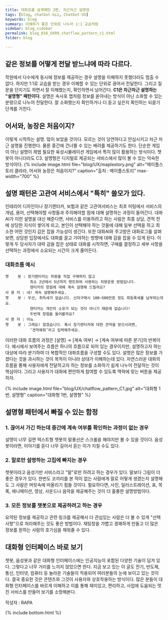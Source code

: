 ```yaml
---
title: 대화흐름 설계패턴 3편, 차근차근 설명형
tags: [blog, chatbot-biz, Chatbot-UX]
keywords: blog
summary: 이해하기 좋은 단위로 나누어 1:1 교습처럼
sidebar: blog_sidebar
permalink: blog_016_UX09_chatflow_pattern_c1.html
folder: blog

---
```


## 같은 정보를 어떻게 전달 받느냐에 따라 다르다. 
학원에서 다수에게 동시에 정보를 제공하는 경우 설명을 이해하지 못했더라도 멈출 수 없다. 하지만 1:1로 교습을 받는 경우 이해할 수 있는 단위로 끊어서 전달한다. 그리고 질문을 던지기도 하면서 잘 이해했는지, 확인하면서 넘어간다. <strong>C1은 차근차근 설명하는 "설명형" 패턴이다.</strong> 설명은 속사포 랩처럼 정보를 쏟아내는 방식이 아닌 소화할 수 있는 분량으로 나누어 전달한다. 잘 소화했는지 확인하거나 더 듣고 싶은지 확인하는 되묻기 단계를 거친다. 


## 어서와, 농장은 처음이지?
이렇게 시작하는 설명. 많이 보았을 것이다. 모르는 것이 당연하다고 안심시키고 차근 차근 설명을 진행한다. 물론 중간에 건너뛸 수 있는 배려를 제공하기도 한다. 단순한 게임이 아닌 설명이 제법 필요한 육성시뮬레이션 게임에서 특히 많이 활용하는 방식이다. 챗봇이 아니더라도 C3. 설명헝은 디지털로 제공되는 서비스에서 많이 볼 수 있는 익숙한 방식이다. 
{% include image.html file="blog/UX/maplestory.png" alt="메이플스토리 클라라, 어서와 농장은 처음이지?" caption="출처 : 메이플스토리" max-width="700" %}


## 설명 패턴은 고관여 서비스에서 "특히" 쓸모가 있다.
인테리어 디자인이나 장기렌터카, 보험과 같은 고관여서비스는 최초 미팅에서 서비스의 개념, 용어, 선택해야할 사항들과 주의해야할 점에 대해 설명하는 과정이 들어간다. 대화AI가 이런 설명을 대신 해준다면, 서비스를 이용하려고 하는 사람은 최종 상담, 견적 전에 상당한 지식이 쌓이게 되고, 본인이 선택해야 하는 것들에 대해 일부 선택을 하고 최소한 어떤 것인지 감은 잡을 가능성이 생긴다. 또한 대화AI와 주고받은 대화로그를 살펴보면, 상담원 입장에서도 대화를 끌고 가야하는 방향에 대해 감을 잡을 수 있게 된다. 이렇게 두 당사자가 대략 감을 잡은 상태로 대화를 시작하면, 구매를 결정하고 세부 사항을 선택하는 과정에서 소요되는 시간이 크게 줄어든다. 

### 대화흐름 예시
    챗    봇 : 장기렌터카는 차량을 직접 구매하지 않고 
               최소 2년에서 5년까지 렌트하여 사용하는 차량운용 방법입니다.
               렌터카의 장점에 대해 계속 설명해 드릴까요?
    사 용 자 : 네! 계속 설명해주세요.
    챗    봇 : 우선, 취득세가 없습니다. 신차구매시 100~500만원 정도 취등록세를 납부하는데요. 
               렌터카는 개인의 소유가 되는 것이 아니기 때문에 없습니다! 
               두번재 장점을 들어볼까요?
    사 용 자 : 아뇨
    챗    봇 : 그래요! 알겠습니다. 혹시 장기렌터카에 대한 견적을 받으시려면, 
               ‘견적해줘’라고 입력해주세요.

이러한 대화 흐름의 과정은 [설명] → [계속 여부] → [계속 여부에 따른 분기]의 반복이다.
예시에서 보여주는 흐름은 하나의 흐름으로 되어 있는 경우이지만, 설명하고자 하는 대상에 따라 분기하여 더 복합적인 대화흐름을 구성할 수도 있다.
설명은 많은 정보를 가졌다는 것을 과시하는 것이 목적이 아니라 상대가 이해하는데 있다. 자연스러운 대화의 흐름을 통해 사용자에게 전달하고자 하는 정보를 소화하기 쉽게 나누어 전달하는 것이 핵심이다. 그리고 사용자가 대화에 편안하게 참여할 수 있도록 맥락에 맞는 버튼을 제공하자. 

{% include image.html file="blog/UX/chatflow_pattern_C1.jpg" alt="대화형 1번, 설명형" caption="대화형 1번, 설명형" %}

## 설명형 패턴에서 빠질 수 있는 함정

### 1. 끊어서 가긴 하는데 중간에 계속 여부를 확인하는 과정이 없는 경우
설명이 너무 길면 텍스트형 챗봇의 말풍선은 스크롤을 해야지만 볼 수 있을 것이다. 음성봇이라면, 이야기를 듣다 너무 길어서 듣는 이가 지칠 수도 있다.  

### 2. 말로만 설명하는 고집에 빠지는 경우
챗봇이라고 음성기반 서비스라고 "말"로만 하려고 하는 경우가 있다. 말보다 그림이 더 좋은 경우가 있다. 한번도 코끼리를 본 적이 없는 사람에게 말로 어떻게 생겼는지 설명해도 그 사람은 머릿속에 떠올리기 힘들 것이다. 필요하다면, 사진, 일러스트레이션, 표, 목록, 애니메이션, 영상, 사운드나 음악을 제공해주는 것이 더 훌륭한 설명방법이다. 

### 3. 모든 정보를 챗봇으로 제공하려고 하는 경우
요약된 정보를 제공하고 관련 링크를 제공해서 더 관심있는 사람은 더 볼 수 있게 "선택사항"으로 처리해주는 것도 좋은 방법이다. 채팅창을 가볍고 경쾌하게 만들고 더 많은 정보를 원하는 사람의 호기심을 채워줄 수 있다.

## 대화형 인터페이스 바로 보기
챗봇, 음성봇과 같은 대화형 인터페이스에는 인공지능이 포함된 다양한 기술이 담겨 있다. 그렇다고 너무 거리를 느끼지 않았으면 한다. 지금 보고 있는 이 글도 전기, 반도체, 통신, 인터넷, 컴퓨터 등 놀라운 기술들이 적용되어 여러분들의 눈에 보이고 있는 것이다. 결국 중요한 것은 콘텐츠와 그것이 사용자와 상호작용하는 방식이다. 많은 분들이 대화형 인터페이스를 바르게 이해하고 이를 통해 재미있고, 편리하고, 사업에 도움되는 멋진 서비스를 만들어 보기를 소망해본다. 

작성자 : RAPA

{% include bottom.html %}